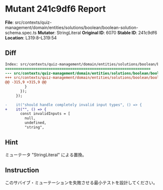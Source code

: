 # Mutant 241c9df6 Report

**File**: src/contexts/quiz-management/domain/entities/solutions/boolean/boolean-solution-schema.spec.ts
**Mutator**: StringLiteral
**Original ID**: 6070
**Stable ID**: 241c9df6
**Location**: L319:8–L319:54

## Diff

```diff
Index: src/contexts/quiz-management/domain/entities/solutions/boolean/boolean-solution-schema.spec.ts
===================================================================
--- src/contexts/quiz-management/domain/entities/solutions/boolean/boolean-solution-schema.spec.ts	original
+++ src/contexts/quiz-management/domain/entities/solutions/boolean/boolean-solution-schema.spec.ts	mutated #6070
@@ -315,9 +315,9 @@
         }
       });
     });
 
-    it("should handle completely invalid input types", () => {
+    it("", () => {
       const invalidInputs = [
         null,
         undefined,
         "string",
```

## Hint

ミューテータ "StringLiteral" による置換。

## Instruction

このサバイブ・ミューテーションを失敗させる最小テストを設計してください。

